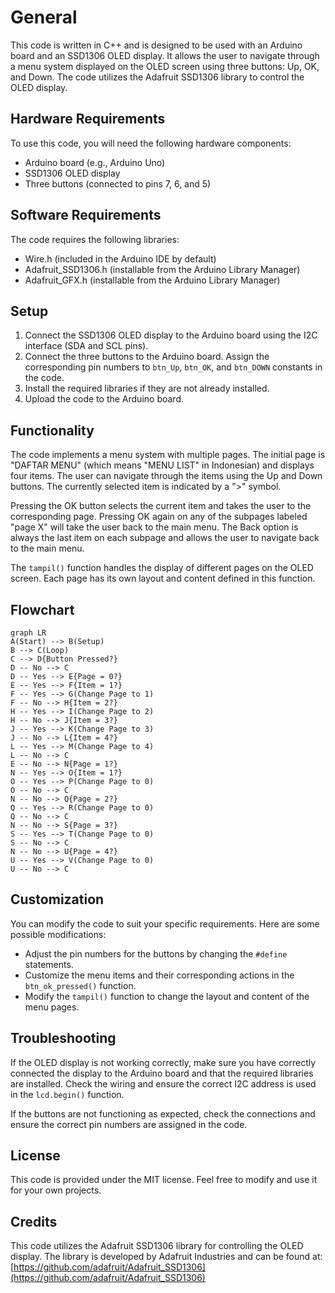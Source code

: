 # General

This code is written in C++ and is designed to be used with an Arduino board and an SSD1306 OLED display. It allows the user to navigate through a menu system displayed on the OLED screen using three buttons: Up, OK, and Down. The code utilizes the Adafruit SSD1306 library to control the OLED display.

## Hardware Requirements

To use this code, you will need the following hardware components:

- Arduino board (e.g., Arduino Uno)
- SSD1306 OLED display
- Three buttons (connected to pins 7, 6, and 5)

## Software Requirements

The code requires the following libraries:

- Wire.h (included in the Arduino IDE by default)
- Adafruit_SSD1306.h (installable from the Arduino Library Manager)
- Adafruit_GFX.h (installable from the Arduino Library Manager)

## Setup

1. Connect the SSD1306 OLED display to the Arduino board using the I2C interface (SDA and SCL pins).
2. Connect the three buttons to the Arduino board. Assign the corresponding pin numbers to `btn_Up`, `btn_OK`, and `btn_DOWN` constants in the code.
3. Install the required libraries if they are not already installed.
4. Upload the code to the Arduino board.

## Functionality

The code implements a menu system with multiple pages. The initial page is "DAFTAR MENU" (which means "MENU LIST" in Indonesian) and displays four items. The user can navigate through the items using the Up and Down buttons. The currently selected item is indicated by a ">" symbol.

Pressing the OK button selects the current item and takes the user to the corresponding page. Pressing OK again on any of the subpages labeled "page X" will take the user back to the main menu. The Back option is always the last item on each subpage and allows the user to navigate back to the main menu.

The `tampil()` function handles the display of different pages on the OLED screen. Each page has its own layout and content defined in this function.

## Flowchart 

```mermaid
graph LR
A(Start) --> B(Setup)
B --> C(Loop)
C --> D{Button Pressed?}
D -- No --> C
D -- Yes --> E{Page = 0?}
E -- Yes --> F{Item = 1?}
F -- Yes --> G(Change Page to 1)
F -- No --> H{Item = 2?}
H -- Yes --> I(Change Page to 2)
H -- No --> J{Item = 3?}
J -- Yes --> K(Change Page to 3)
J -- No --> L{Item = 4?}
L -- Yes --> M(Change Page to 4)
L -- No --> C
E -- No --> N{Page = 1?}
N -- Yes --> O{Item = 1?}
O -- Yes --> P(Change Page to 0)
O -- No --> C
N -- No --> Q{Page = 2?}
Q -- Yes --> R(Change Page to 0)
Q -- No --> C
N -- No --> S{Page = 3?}
S -- Yes --> T(Change Page to 0)
S -- No --> C
N -- No --> U{Page = 4?}
U -- Yes --> V(Change Page to 0)
U -- No --> C
```

## Customization

You can modify the code to suit your specific requirements. Here are some possible modifications:

- Adjust the pin numbers for the buttons by changing the `#define` statements.
- Customize the menu items and their corresponding actions in the `btn_ok_pressed()` function.
- Modify the `tampil()` function to change the layout and content of the menu pages.

## Troubleshooting

If the OLED display is not working correctly, make sure you have correctly connected the display to the Arduino board and that the required libraries are installed. Check the wiring and ensure the correct I2C address is used in the `lcd.begin()` function.

If the buttons are not functioning as expected, check the connections and ensure the correct pin numbers are assigned in the code.

## License

This code is provided under the MIT license. Feel free to modify and use it for your own projects.

## Credits

This code utilizes the Adafruit SSD1306 library for controlling the OLED display. The library is developed by Adafruit Industries and can be found at: [https://github.com/adafruit/Adafruit_SSD1306](https://github.com/adafruit/Adafruit_SSD1306)

